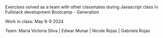 Exercises solved as a team with other classmates during Javascript class in Fullstack development Bootcamp - Generation

Work in class: May 8-9 2024

Team: 
Maria Victoria Silva | Edwar Munar | Nicole Rojas | Gabriela Rojas
